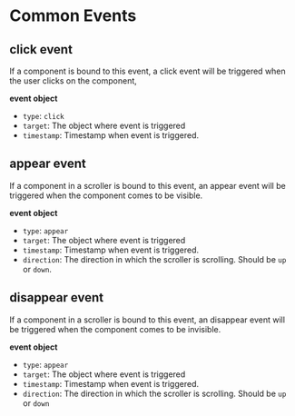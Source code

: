 # Common Events

## click event

If a component is bound to this event, a click event will be triggered when the user clicks on the component,

**event object**

* `type`: `click`
* `target`: The object where event is triggered
* `timestamp`: Timestamp when event is triggered.

## appear event

If a component in a scroller is bound to this event, an appear event will be triggered when the component comes to be visible.

**event object**

* `type`: `appear`
* `target`: The object where event is triggered
* `timestamp`: Timestamp when event is triggered.
* `direction`: The direction in which the scroller is scrolling. Should be `up` or `down`.

## disappear event

If a component in a scroller is bound to this event, an disappear event will be triggered when the component comes to be invisible.

**event object**

* `type`: `appear`
* `target`: The object where event is triggered
* `timestamp`: Timestamp when event is triggered.
* `direction`: The direction in which the scroller is scrolling. Should be `up` or `down`




